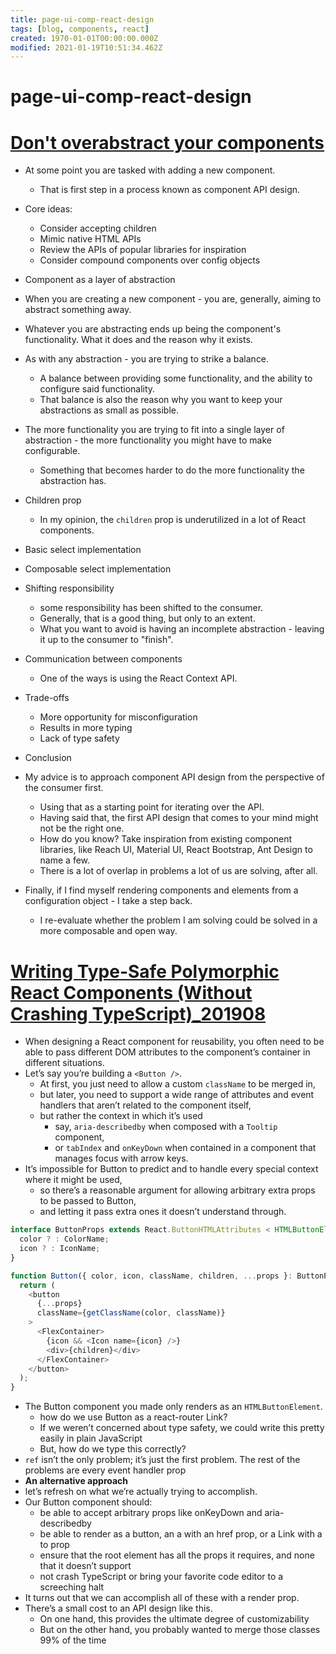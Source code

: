 ```yaml
---
title: page-ui-comp-react-design
tags: [blog, components, react]
created: 1970-01-01T00:00:00.000Z
modified: 2021-01-19T10:51:34.462Z
---
```


# page-ui-comp-react-design

# [Don't overabstract your components](https://kirjai.com/component-abstraction/)
- At some point you are tasked with adding a new component. 
  - That is first step in a process known as component API design.

- Core ideas: 
  - Consider accepting children
  - Mimic native HTML APIs
  - Review the APIs of popular libraries for inspiration
  - Consider compound components over config objects

- Component as a layer of abstraction
- When you are creating a new component - you are, generally, aiming to abstract something away. 
- Whatever you are abstracting ends up being the component's functionality. What it does and the reason why it exists.
- As with any abstraction - you are trying to strike a balance. 
  - A balance between providing some functionality, and the ability to configure said functionality. 
  - That balance is also the reason why you want to keep your abstractions as small as possible. 
- The more functionality you are trying to fit into a single layer of abstraction - the more functionality you might have to make configurable. 
  - Something that becomes harder to do the more functionality the abstraction has.

- Children prop
  - In my opinion, the `children` prop is underutilized in a lot of React components.
- Basic select implementation
- Composable select implementation
- Shifting responsibility
  - some responsibility has been shifted to the consumer. 
  - Generally, that is a good thing, but only to an extent. 
  - What you want to avoid is having an incomplete abstraction - leaving it up to the consumer to "finish".

- Communication between components
  - One of the ways is using the React Context API.

- Trade-offs
  - More opportunity for misconfiguration
  - Results in more typing
  - Lack of type safety

- Conclusion
- My advice is to approach component API design from the perspective of the consumer first. 
  - Using that as a starting point for iterating over the API. 
  - Having said that, the first API design that comes to your mind might not be the right one. 
  - How do you know? Take inspiration from existing component libraries, like Reach UI, Material UI, React Bootstrap, Ant Design to name a few.
  - There is a lot of overlap in problems a lot of us are solving, after all.

- Finally, if I find myself rendering components and elements from a configuration object - I take a step back. 
  - I re-evaluate whether the problem I am solving could be solved in a more composable and open way.
# [Writing Type-Safe Polymorphic React Components (Without Crashing TypeScript)_201908](https://blog.andrewbran.ch/polymorphic-react-components/)
- When designing a React component for reusability, you often need to be able to pass different DOM attributes to the component’s container in different situations.
- Let’s say you’re building a `<Button />`. 
  - At first, you just need to allow a custom `className` to be merged in, 
  - but later, you need to support a wide range of attributes and event handlers that aren’t related to the component itself, 
  - but rather the context in which it’s used
    - say, `aria-describedby` when composed with a `Tooltip` component, 
    - or `tabIndex` and `onKeyDown` when contained in a component that manages focus with arrow keys.
- It’s impossible for Button to predict and to handle every special context where it might be used, 
  - so there’s a reasonable argument for allowing arbitrary extra props to be passed to Button, 
  - and letting it pass extra ones it doesn’t understand through.

```typescript
interface ButtonProps extends React.ButtonHTMLAttributes < HTMLButtonElement > {
  color ? : ColorName;
  icon ? : IconName;
}

function Button({ color, icon, className, children, ...props }: ButtonProps) {
  return (
    <button
      {...props}
      className={getClassName(color, className)}
    >
      <FlexContainer>
        {icon && <Icon name={icon} />}
        <div>{children}</div>
      </FlexContainer>
    </button>
  );
}
```

- The Button component you made only renders as an `HTMLButtonElement`.
  - how do we use Button as a react-router Link?
  - If we weren’t concerned about type safety, we could write this pretty easily in plain JavaScript
  - But, how do we type this correctly?
- `ref` isn’t the only problem; it’s just the first problem. The rest of the problems are every event handler prop
- **An alternative approach**
- let’s refresh on what we’re actually trying to accomplish. 
- Our Button component should:
  - be able to accept arbitrary props like onKeyDown and aria-describedby
  - be able to render as a button, an a with an href prop, or a Link with a to prop
  - ensure that the root element has all the props it requires, and none that it doesn’t support
  - not crash TypeScript or bring your favorite code editor to a screeching halt
- It turns out that we can accomplish all of these with a render prop. 
- There’s a small cost to an API design like this.
  - On one hand, this provides the ultimate degree of customizability
  - But on the other hand, you probably wanted to merge those classes 99% of the time
